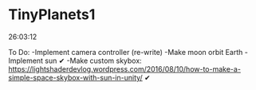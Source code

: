 # TinyPlanets1

26:03:12

To Do:
-Implement camera controller (re-write)
-Make moon orbit Earth
-Implement sun ✔
-Make custom skybox: https://lightshaderdevlog.wordpress.com/2016/08/10/how-to-make-a-simple-space-skybox-with-sun-in-unity/ ✔

